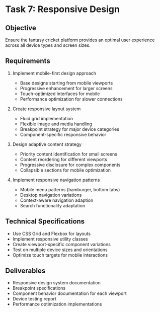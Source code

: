 # Task 7: Responsive Design

## Objective
Ensure the fantasy cricket platform provides an optimal user experience across all device types and screen sizes.

## Requirements
1. Implement mobile-first design approach
   - Base designs starting from mobile viewports
   - Progressive enhancement for larger screens
   - Touch-optimized interfaces for mobile
   - Performance optimization for slower connections

2. Create responsive layout system
   - Fluid grid implementation
   - Flexible image and media handling
   - Breakpoint strategy for major device categories
   - Component-specific responsive behavior

3. Design adaptive content strategy
   - Priority content identification for small screens
   - Content reordering for different viewports
   - Progressive disclosure for complex components
   - Collapsible sections for mobile optimization

4. Implement responsive navigation patterns
   - Mobile menu patterns (hamburger, bottom tabs)
   - Desktop navigation variations
   - Context-aware navigation adaption
   - Search functionality adaptation

## Technical Specifications
- Use CSS Grid and Flexbox for layouts
- Implement responsive utility classes
- Create viewport-specific component variations
- Test on multiple device sizes and orientations
- Optimize touch targets for mobile interactions

## Deliverables
- Responsive design system documentation
- Breakpoint specifications
- Component behavior documentation for each viewport
- Device testing report
- Performance optimization implementations